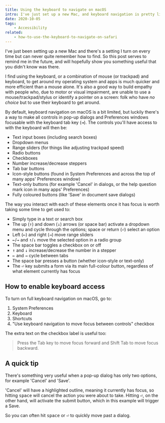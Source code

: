 ```yaml
---
title: Using the keyboard to navigate on macOS
intro: I've just set up a new Mac, and keyboard navigation is pretty limited by default. Here's how to make it much more useful.
date: 2020-10-05
tags:
    - Accessibility
related:
    - how-to-use-the-keyboard-to-navigate-on-safari
---
```


I've just been setting up a new Mac and there's a setting I turn on every time but can never quite remember how to find. So this post serves to remind me in the future, and will hopefully show you something useful that you didn't know was there.

I find using the keyboard, or a combination of mouse (or trackpad) and keyboard, to get around my operating system and apps is much quicker and more efficient than a mouse alone. It's also a good way to build empathy with people who, due to motor or visual impairment, are unable to use a mouse/trackpad/stylus or identify a pointer on a screen: folk who have *no choice* but to use their keyboard to get around.

By default, keyboard navigation on macOS is a bit limited, but luckily there's a way to make all controls in pop-up dialogs and Preferences windows focusable with the keyboard tab key (<kbd>⇥</kbd>). The controls you'll have access to with the keyboard will then be:

- Text input boxes (including search boxes)
- Dropdown menus
- Range sliders (for things like adjusting trackpad speed)
- Radio buttons
- Checkboxes
- Number increase/decrease steppers
- Tab bar buttons
- Icon-style buttons (found in System Preferences and across the top of many apps' Preferences window)
- Text-only buttons (for example 'Cancel' in dialogs, or the help question mark icon in many apps' Preferences)
- Fully coloured buttons (like 'Save' in document save dialogs)

The way you interact with each of these elements once it has focus is worth taking some time to get used to:

- Simply type in a text or search box
- The up (<kbd>↑</kbd>) and down (<kbd>↓</kbd>) arrows (or space bar) activate a dropdown menu and cycle through the options; space or return (<kbd>⏎</kbd>) select an option
- Left (<kbd>←</kbd>) and right (<kbd>→</kbd>) move range sliders
- <kbd>←</kbd>/<kbd>→</kbd> and <kbd>↑</kbd>/<kbd>↓</kbd> move the selected option in a radio group
- The space bar toggles a checkbox on or off
- <kbd>↑</kbd> and <kbd>↓</kbd> increase/decrease the number in a stepper
- <kbd>←</kbd> and <kbd>→</kbd> cycle between tabs
- The space bar presses a button (whether icon-style or text-only)
- The <kbd>⏎</kbd> key submits a form via its main full-colour button, regardless of what element currently has focus


## How to enable keyboard access

To turn on full keyboard navigation on macOS, go to:

1. System Preferences
2. Keyboard
3. Shortcuts
4. "Use keyboard navigation to move focus between controls" checkbox

The extra text on the checkbox label is useful too:

> Press the Tab key to move focus forward and Shift Tab to move focus backward.


## A quick tip

There's something very useful when a pop-up dialog has only two options, for example 'Cancel' and 'Save'.

'Cancel' will have a highlighted outline, meaning it currently has focus, so hitting <kbd>space</kbd> will cancel the action you were about to take. Hitting <kbd>⏎</kbd>, on the other hand, will activate the submit button, which in this example will trigger a Save.

So you can often hit <kbd>space</kbd> or <kbd>⏎</kbd> to quickly move past a dialog.
